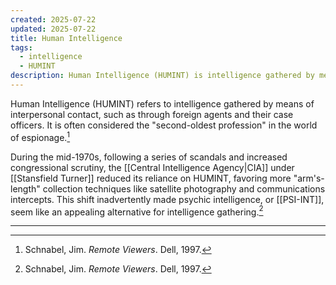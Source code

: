 ```yaml
---
created: 2025-07-22
updated: 2025-07-22
title: Human Intelligence
tags:
  - intelligence
  - HUMINT
description: Human Intelligence (HUMINT) is intelligence gathered by means of interpersonal contact, as opposed to the more technical intelligence disciplines.
---
```

Human Intelligence (HUMINT) refers to intelligence gathered by means of interpersonal contact, such as through foreign agents and their case officers. It is often considered the "second-oldest profession" in the world of espionage.[^1]

During the mid-1970s, following a series of scandals and increased congressional scrutiny, the [[Central Intelligence Agency|CIA]] under [[Stansfield Turner]] reduced its reliance on HUMINT, favoring more "arm's-length" collection techniques like satellite photography and communications intercepts. This shift inadvertently made psychic intelligence, or [[PSI-INT]], seem like an appealing alternative for intelligence gathering.[^1]

---

[^1]: Schnabel, Jim. *Remote Viewers*. Dell, 1997.